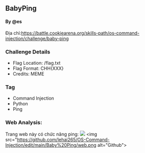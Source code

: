 ## BabyPing
#### By @es
Địa chỉ:https://battle.cookiearena.org/skills-path/os-command-injection/challenge/baby-ping
### Challenge Details
- Flag Location: /flag.txt
- Flag Format: CHH{XXX}
- Credits: MEME
### Tag
- Command Injection
- Python
- Ping
### Web Analysis:
Trang web này có chức năng ping:
![](https://github.com/lehai265/OS-Command-Injection/edit/main/Baby%20Ping/web.png)
<img src="https://github.com/lehai265/OS-Command-Injection/edit/main/Baby%20Ping/web.png alt="Github">
